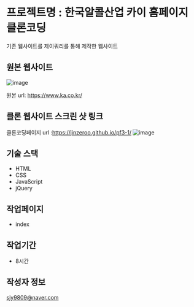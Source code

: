 # 프로젝트명 : 한국알콜산업 카이 홈페이지 클론코딩
기존 웹사이트를 제이쿼리를 통해 제작한 웹사이트

## 원본 웹사이트
![image](https://github.com/jinzeroo/pf3-1/assets/142555222/4c66fc7f-7277-4d1f-8762-d0cb2b400927)

원본 url: https://www.ka.co.kr/

## 클론 웹사이트 스크린 샷 링크
클론코딩페이지 url :https://jinzeroo.github.io/pf3-1/
![image](https://github.com/jinzeroo/pf3-1/assets/142555222/c404e54c-1132-48d6-910d-5f3337279686)



## 기술 스택
- HTML
- CSS
- JavaScript
- jQuery

## 작업페이지
- index


## 작업기간
- 8시간

## 작성자 정보

sjy9809@naver.com
